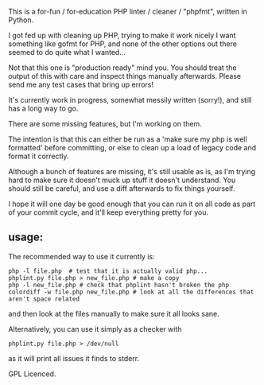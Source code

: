 This is a for-fun / for-education PHP linter / cleaner /  "phpfmt", written in Python.

I got fed up with cleaning up PHP, trying to make it work nicely
I want something like gofmt for PHP, and none of the other options
out there seemed to do quite what I wanted...

Not that this one is "production ready" mind you.  You should treat
the output of this with care and inspect things manually afterwards.
Please send me any test cases that bring up errors!

It's currently work in progress, somewhat messily written (sorry!),
and still has a long way to go.

There are some missing features, but I'm working on them.

The intention is that this can either be run as a 'make sure my php is well
formatted' before committing, or else to clean up a load of legacy code and
format it correctly.

Although a bunch of features are missing, it's still usable as is, as I'm trying hard
to make sure it doesn't muck up stuff it doesn't understand.  You should still be careful, and use
a diff afterwards to fix things yourself.

I hope it will one day be good enough that you can run it on all code as part of your commit cycle,
and it'll keep everything pretty for you.

## usage:

The recommended way to use it currently is:

    php -l file.php  # test that it is actually valid php...
    phplint.py file.php > new_file.php # make a copy
    php -l new_file.php # check that phplint hasn't broken the php
    colordiff -w file.php new_file.php # look at all the differences that aren't space related

and then look at the files manually to make sure it all looks sane.

Alternatively, you can use it simply as a checker with

    phplint.py file.php > /dev/null

as it will print all issues it finds to stderr.

GPL Licenced.
